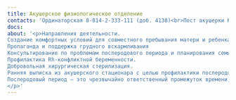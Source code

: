 ```yaml
---
title: Акушерское физиологическое отделение
contacts: 'Ординаторская 8-814-2-333-111 (доб. 4138)<br>Пост акушерки №1 8-814-2-333-111 (доб. 4024)<br>Пост акушерки №2 8-814-2-333-111 (доб. 4121)'
docs: 
about: '<p>Направления деятельности.
Создание комфортных условий для совместного пребывания матери и ребенка.
Пропаганда и поддержка грудного вскармливания
Консультирование по проблемам послеродового периода и планирования семьи.
Профилактика Rh-конфликтной беременности.
Добровольная хирургическая стерилизация.
Ранняя выписка из акушерского стационара с целью профилактики послеродовой заболеваемости.
Послеродовый период – это чрезвычайно ответственный промежуток времени, в течение которого происходят важные физиологические процессы приспособления материнского организма к новым условиям существования. Совместное пребывание матери и ребёнка значительно снижает воспалительную заболеваемость. Мать активно ухаживает за новорожденным, ограничивается контакт ребёнка с медицинским персоналом, снижается возможность инфицирования новорожденного госпитальными штаммами условно-патогенных микроорганизмов.
</p>'
---
```


